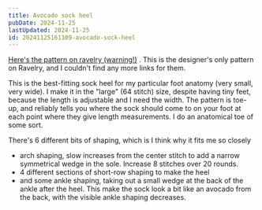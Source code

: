 ```yaml
---
title: Avocado sock heel
pubDate: 2024-11-25
lastUpdated: 2024-11-25
id: 20241125161109-avocado-sock-heel
---
```


[Here's the pattern on ravelry (warning!)](https://www.ravelry.com/patterns/library/avocado-socks) . This is the designer's only pattern on Ravelry, and I couldn't find any more links for them.

This is the best-fitting sock heel for my particular foot anatomy (very small, very wide). I make it in the "large" (64 stitch) size, despite having tiny feet, because the length is adjustable and I need the width. The pattern is toe-up, and reliably tells you where the sock should come to on your foot at each point where they give length measurements. I do an anatomical toe of some sort.

There's 6 different bits of shaping, which is I think why it fits me so closely

- arch shaping, slow increases from the center stitch to add a narrow symmetrical wedge in the sole. Increase 8 stitches over 20 rounds.
- 4 different sections of short-row shaping to make the heel
- and some ankle shaping, taking out a small wedge at the back of the ankle after the heel. This make the sock look a bit like an avocado from the back, with the visible ankle shaping decreases.
